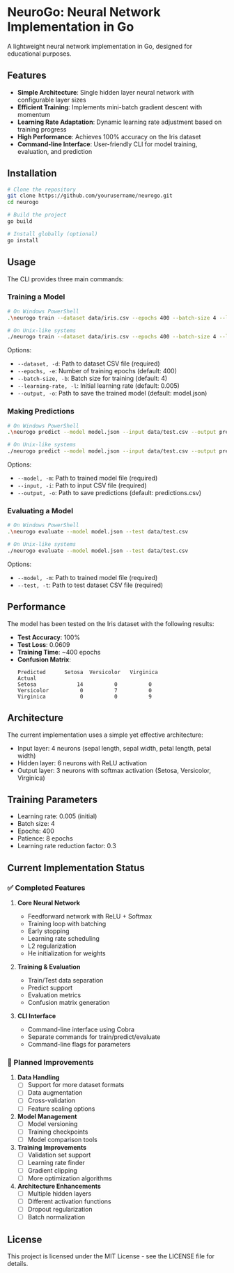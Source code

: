 # NeuroGo: Neural Network Implementation in Go

A lightweight neural network implementation in Go, designed for educational purposes.

## Features

- **Simple Architecture**: Single hidden layer neural network with configurable layer sizes
- **Efficient Training**: Implements mini-batch gradient descent with momentum
- **Learning Rate Adaptation**: Dynamic learning rate adjustment based on training progress
- **High Performance**: Achieves 100% accuracy on the Iris dataset
- **Command-line Interface**: User-friendly CLI for model training, evaluation, and prediction

## Installation

```bash
# Clone the repository
git clone https://github.com/yourusername/neurogo.git
cd neurogo

# Build the project
go build

# Install globally (optional)
go install
```

## Usage

The CLI provides three main commands:

### Training a Model

```bash
# On Windows PowerShell
.\neurogo train --dataset data/iris.csv --epochs 400 --batch-size 4 --learning-rate 0.005 --output model.json

# On Unix-like systems
./neurogo train --dataset data/iris.csv --epochs 400 --batch-size 4 --learning-rate 0.005 --output model.json
```

Options:
- `--dataset, -d`: Path to dataset CSV file (required)
- `--epochs, -e`: Number of training epochs (default: 400)
- `--batch-size, -b`: Batch size for training (default: 4)
- `--learning-rate, -l`: Initial learning rate (default: 0.005)
- `--output, -o`: Path to save the trained model (default: model.json)

### Making Predictions

```bash
# On Windows PowerShell
.\neurogo predict --model model.json --input data/test.csv --output predictions.csv

# On Unix-like systems
./neurogo predict --model model.json --input data/test.csv --output predictions.csv
```

Options:
- `--model, -m`: Path to trained model file (required)
- `--input, -i`: Path to input CSV file (required)
- `--output, -o`: Path to save predictions (default: predictions.csv)

### Evaluating a Model

```bash
# On Windows PowerShell
.\neurogo evaluate --model model.json --test data/test.csv

# On Unix-like systems
./neurogo evaluate --model model.json --test data/test.csv
```

Options:
- `--model, -m`: Path to trained model file (required)
- `--test, -t`: Path to test dataset CSV file (required)

## Performance

The model has been tested on the Iris dataset with the following results:

- **Test Accuracy**: 100%
- **Test Loss**: 0.0609
- **Training Time**: ~400 epochs
- **Confusion Matrix**:
  ```
  Predicted      Setosa  Versicolor   Virginica
  Actual
  Setosa             14          0          0
  Versicolor          0          7          0
  Virginica           0          0          9
  ```

## Architecture

The current implementation uses a simple yet effective architecture:
- Input layer: 4 neurons (sepal length, sepal width, petal length, petal width)
- Hidden layer: 6 neurons with ReLU activation
- Output layer: 3 neurons with softmax activation (Setosa, Versicolor, Virginica)

## Training Parameters

- Learning rate: 0.005 (initial)
- Batch size: 4
- Epochs: 400
- Patience: 8 epochs
- Learning rate reduction factor: 0.3

## Current Implementation Status

### ✅ Completed Features

1. **Core Neural Network**
   - Feedforward network with ReLU + Softmax
   - Training loop with batching
   - Early stopping
   - Learning rate scheduling
   - L2 regularization
   - He initialization for weights

2. **Training & Evaluation**
   - Train/Test data separation
   - Predict support
   - Evaluation metrics
   - Confusion matrix generation

3. **CLI Interface**
   - Command-line interface using Cobra
   - Separate commands for train/predict/evaluate
   - Command-line flags for parameters

### 🚧 Planned Improvements

1. **Data Handling**
   - [ ] Support for more dataset formats
   - [ ] Data augmentation
   - [ ] Cross-validation
   - [ ] Feature scaling options

2. **Model Management**
   - [ ] Model versioning
   - [ ] Training checkpoints
   - [ ] Model comparison tools

3. **Training Improvements**
   - [ ] Validation set support
   - [ ] Learning rate finder
   - [ ] Gradient clipping
   - [ ] More optimization algorithms

4. **Architecture Enhancements**
   - [ ] Multiple hidden layers
   - [ ] Different activation functions
   - [ ] Dropout regularization
   - [ ] Batch normalization

## License

This project is licensed under the MIT License - see the LICENSE file for details. 